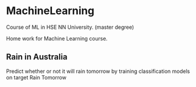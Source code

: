 # MachineLearning
Course of ML in HSE NN University. (master degree)

Home work for Machine Learning course.

## Rain in Australia 

Predict whether or not it will rain tomorrow by training classification models on target Rain Tomorrow

